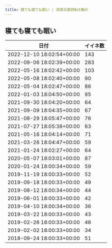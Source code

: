 ```yaml
---
title: 寝ても寝ても眠い | 深夜の歌詞Bot集計
---
```

## 寝ても寝ても眠い

|日付|イイネ数|
|-|-|
|2022-12-10 18:02:54+00:00|143|
|2022-09-06 18:02:39+00:00|283|
|2022-05-16 18:02:42+00:00|103|
|2022-05-08 18:02:40+00:00|90|
|2022-05-04 18:02:47+00:00|86|
|2022-01-03 18:04:50+00:00|95|
|2021-09-30 18:04:20+00:00|64|
|2021-09-09 18:04:35+00:00|67|
|2021-08-29 18:05:47+00:00|76|
|2021-07-27 18:05:38+00:00|63|
|2021-05-16 18:04:14+00:00|71|
|2021-03-26 18:04:47+00:00|59|
|2021-01-24 18:02:27+00:00|64|
|2020-05-07 18:03:01+00:00|87|
|2020-01-24 18:00:34+00:00|59|
|2019-11-19 18:00:33+00:00|52|
|2019-09-18 18:00:33+00:00|49|
|2019-08-12 18:00:34+00:00|44|
|2019-06-01 18:00:33+00:00|42|
|2019-04-10 18:00:34+00:00|36|
|2019-03-22 18:00:33+00:00|43|
|2019-02-26 18:00:33+00:00|46|
|2019-02-02 18:00:33+00:00|34|
|2018-09-24 18:00:33+00:00|51|
